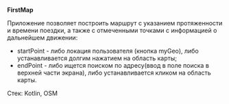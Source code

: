 **FirstMap**
 
Приложение позволяет построить маршрут с указанием протяженности и времени поездки, а также с отмеченными точками с информацией о дальнейшем движении:
- startPoint - либо локация пользователя (кнопка myGeo), либо устанавливается долгим нажатием на область карты; 
- endPoint - либо ищется поиском по адресу(ввод в поле поиска в верхней части экрана), либо устанавливается кликом на область карты.

Стек: Kotlin, OSM